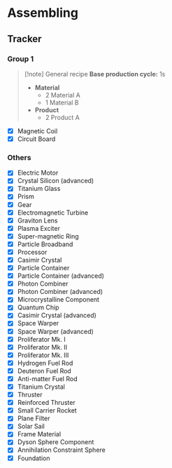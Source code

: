 # Assembling

## Tracker 

### Group 1

> [!note] General recipe
> **Base production cycle:** 1s
> - **Material**
> 	- 2 Material A
> 	- 1 Material B
> - **Product**
> 	- 2 Product A

- [x] Magnetic Coil
- [x] Circuit Board

### Others

- [x] Electric Motor
- [x] Crystal Silicon (advanced)
- [x] Titanium Glass
- [x] Prism
- [x] Gear
- [x] Electromagnetic Turbine
- [x] Graviton Lens
- [x] Plasma Exciter
- [x] Super-magnetic Ring
- [x] Particle Broadband
- [x] Processor
- [x] Casimir Crystal
- [x] Particle Container
- [x] Particle Container  (advanced)
- [x] Photon Combiner
- [x] Photon Combiner (advanced)
- [x] Microcrystalline Component
- [x] Quantum Chip
- [x] Casimir Crystal (advanced)
- [x] Space Warper
- [x] Space Warper (advanced)
- [x] Proliferator Mk. I
- [x] Proliferator Mk. II
- [x] Proliferator Mk. III
- [x] Hydrogen Fuel Rod
- [x] Deuteron Fuel Rod
- [x] Anti-matter Fuel Rod
- [x] Titanium Crystal
- [x] Thruster
- [x] Reinforced Thruster
- [x] Small Carrier Rocket
- [x] Plane Filter
- [x] Solar Sail
- [x] Frame Material
- [x] Dyson Sphere Component
- [x] Annihilation Constraint Sphere
- [x] Foundation